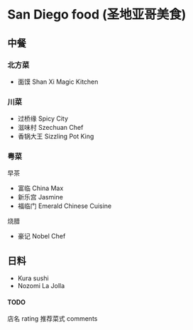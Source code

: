 # San Diego food (圣地亚哥美食)

## 中餐


### 北方菜
- 面馍 Shan Xi Magic Kitchen

### 川菜
- 过桥缘 Spicy City
- 滋味村 Szechuan Chef
- 香锅大王 Sizzling Pot King

### 粤菜
早茶
- 富临 China Max
- 新乐宫 Jasmine
- 福临门 Emerald Chinese Cuisine

烧腊
- 豪记 Nobel Chef

## 日料
- Kura sushi 
- Nozomi La Jolla


#### TODO
店名 rating 推荐菜式 comments